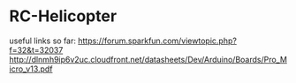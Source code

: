 RC-Helicopter
=============
useful links so far:
https://forum.sparkfun.com/viewtopic.php?f=32&t=32037
http://dlnmh9ip6v2uc.cloudfront.net/datasheets/Dev/Arduino/Boards/Pro_Micro_v13.pdf
